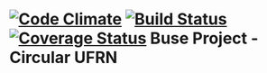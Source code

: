 [![Code Climate](https://codeclimate.com/repos/52a32ad27e00a402a001b163/badges/eda1babf1eb94f0012af/gpa.png)](https://codeclimate.com/repos/52a32ad27e00a402a001b163/feed) 
[![Build Status](https://secure.travis-ci.org/luizrogeriocn/buse.png)](http://travis-ci.org/diredevs/buse) 
[![Coverage Status](https://coveralls.io/repos/diredevs/buse/badge.png)](https://coveralls.io/r/diredevs/buse)
Buse Project - Circular UFRN
====
